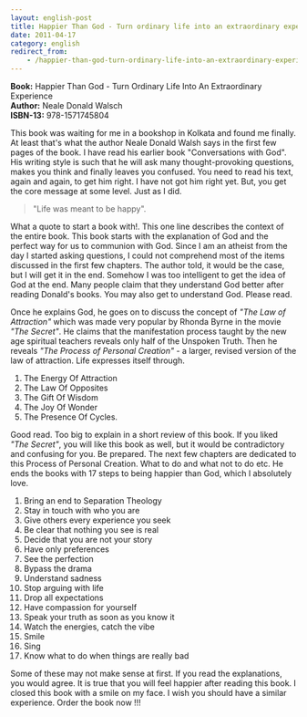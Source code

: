 ```yaml
---
layout: english-post
title: Happier Than God - Turn ordinary life into an extraordinary experience
date: 2011-04-17
category: english
redirect_from:
    - /happier-than-god-turn-ordinary-life-into-an-extraordinary-experience-neale-donald-walsch-book-review
---
```


**Book:** Happier Than God - Turn Ordinary Life Into An Extraordinary Experience  
**Author:** Neale Donald Walsch  
**ISBN-13:** 978-1571745804

This book was waiting for me in a bookshop in Kolkata and found me finally. At least that's what the author Neale Donald Walsh says in the first few pages of the book. I have read his earlier book "Conversations with God". His writing style is such that he will ask many thought-provoking questions, makes you think and finally leaves you confused. You need to read his text, again and again, to get him right. I have not got him right yet. But, you get the core message at some level. Just as I did.  
  
> "Life was meant to be happy".  

What a quote to start a book with!. This one line describes the context of the entire book. This book starts with the explanation of God and the perfect way for us to communion with God. Since I am an atheist from the day I started asking questions, I could not comprehend most of the items discussed in the first few chapters. The author told, it would be the case, but I will get it in the end. Somehow I was too intelligent to get the idea of God at the end. Many people claim that they understand God better after reading Donald's books. You may also get to understand God. Please read.  
  
Once he explains God, he goes on to discuss the concept of *"The Law of Attraction"* which was made very popular by Rhonda Byrne in the movie *"The Secret"*. He claims that the manifestation process taught by the new age spiritual teachers reveals only half of the Unspoken Truth. Then he reveals *"The Process of Personal Creation"* - a larger, revised version of the law of attraction. Life expresses itself through.  
  
1. The Energy Of Attraction  
2. The Law Of Opposites  
3. The Gift Of Wisdom  
4. The Joy Of Wonder  
5. The Presence Of Cycles.  
  
Good read. Too big to explain in a short review of this book. If you liked *"The Secret"*, you will like this book as well, but it would be contradictory and confusing for you. Be prepared. The next few chapters are dedicated to this Process of Personal Creation. What to do and what not to do etc. He ends the books with 17 steps to being happier than God, which I absolutely love.  
  
1. Bring an end to Separation Theology  
2. Stay in touch with who you are  
3. Give others every experience you seek  
4. Be clear that nothing you see is real  
5. Decide that you are not your story  
6. Have only preferences  
7. See the perfection  
8. Bypass the drama  
9. Understand sadness  
10. Stop arguing with life  
11. Drop all expectations  
12. Have compassion for yourself  
13. Speak your truth as soon as you know it  
14. Watch the energies, catch the vibe  
15. Smile  
16. Sing  
17. Know what to do when things are really bad  
  
Some of these may not make sense at first. If you read the explanations, you would agree. It is true that you will feel happier after reading this book. I closed this book with a smile on my face. I wish you should have a similar experience. Order the book now !!!  
